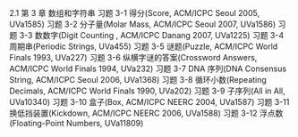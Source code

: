 2.1 第 3 章 数组和字符串
习题 3-1 得分(Score, ACM/ICPC Seoul 2005, UVa1585)
习题 3-2 分子量(Molar Mass, ACM/ICPC Seoul 2007, UVa1586)
习题 3-3 数数字(Digit Counting , ACM/ICPC Danang 2007, UVa1225)
习题 3-4 周期串(Periodic Strings, UVa455)
习题 3-5 谜题(Puzzle, ACM/ICPC World Finals 1993, UVa227)
习题 3-6 纵横字谜的答案(Crossword Answers, ACM/ICPC World Finals 1994, UVa232)
习题 3-7 DNA 序列(DNA Consensus String, ACM/ICPC Seoul 2006, UVa1368)
习题 3-8 循环小数(Repeating Decimals, ACM/ICPC World Finals 1990, UVa202)
习题 3-9 子序列(All in All, UVa10340)
习题 3-10 盒子(Box, ACM/ICPC NEERC 2004, UVa1587)
习题 3-11 换低挡装置(Kickdown, ACM/ICPC NEERC 2006, UVa1588)
习题 3-12 浮点数(Floating-Point Numbers, UVa11809)
